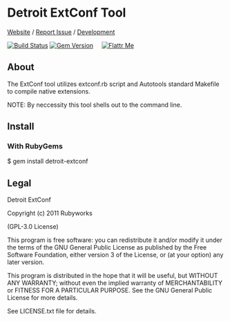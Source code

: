 # Detroit ExtConf Tool

[Website](http://rubyworks.github.com/detroit-extconf) /
[Report Issue](http://github.com/rubyworks/detroit-extconf/issues) /
[Development](http://github.com/rubyworks/detroit-extconf)

[![Build Status](https://secure.travis-ci.org/rubyworks/detroit-extconf.png)](http://travis-ci.org/rubyworks/detroit-extconf) 
[![Gem Version](https://badge.fury.io/rb/detroit-extconf.png)](http://badge.fury.io/rb/detroit-extconf) &nbsp; &nbsp;
[![Flattr Me](http://api.flattr.com/button/flattr-badge-large.png)](http://flattr.com/thing/324911/Rubyworks-Ruby-Development-Fund)


## About

The ExtConf tool utilizes extconf.rb script and Autotools standard
Makefile to compile native extensions.

NOTE: By neccessity this tool shells out to the command line.


## Install

### With RubyGems

  $ gem install detroit-extconf


## Legal

Detroit ExtConf

Copyright (c) 2011 Rubyworks 

(GPL-3.0 License)

This program is free software: you can redistribute it and/or modify
it under the terms of the GNU General Public License as published by
the Free Software Foundation, either version 3 of the License, or
(at your option) any later version.

This program is distributed in the hope that it will be useful,
but WITHOUT ANY WARRANTY; without even the implied warranty of
MERCHANTABILITY or FITNESS FOR A PARTICULAR PURPOSE.  See the
GNU General Public License for more details.

See LICENSE.txt file for details.

